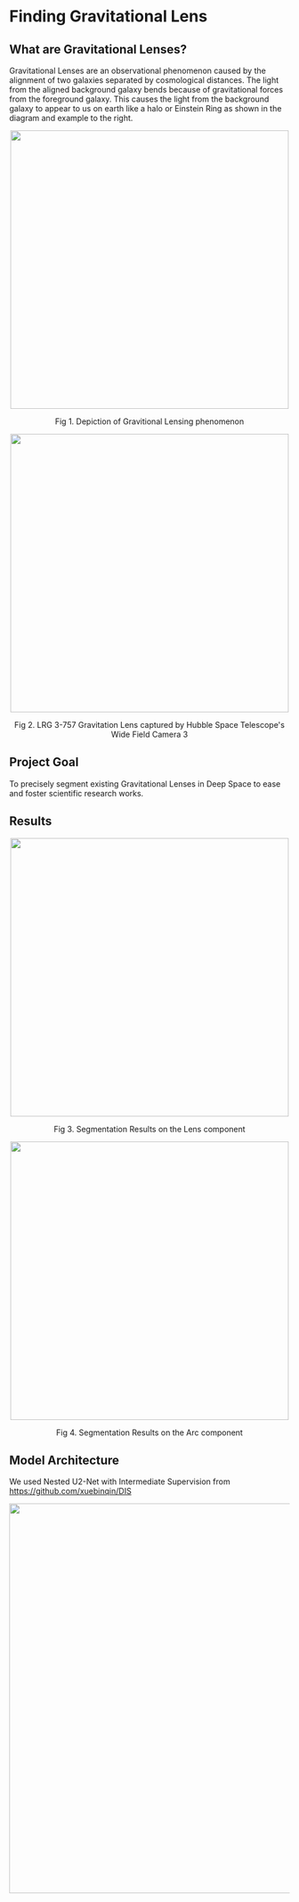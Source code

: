 # Finding Gravitational Lens

## What are Gravitational Lenses?

Gravitational Lenses are an observational phenomenon caused by the alignment of two galaxies separated by cosmological distances. The light from the aligned background galaxy bends because of gravitational forces from the foreground galaxy. This causes the light from the background galaxy to appear to us on earth like a halo or Einstein Ring as shown in the diagram and example to the right.


<p align="center">
  <img src="https://aapt.scitation.org/action/showOpenGraphArticleImage?doi=10.1119/1.5135783&id=images/medium/1.5135783.figures.online.f1.jpg" style="width:500px;"/>
</p>
<p align="center">
Fig 1. Depiction of Gravitional Lensing phenomenon
</p>

<p align="center">
  <img src="https://upload.wikimedia.org/wikipedia/commons/1/11/A_Horseshoe_Einstein_Ring_from_Hubble.JPG" style="width:500px;" />
</p>
<p align="center">
Fig 2. LRG 3-757 Gravitation Lens captured by Hubble Space Telescope's Wide Field Camera 3
</p>


## Project Goal

To precisely segment existing Gravitational Lenses in Deep Space to ease and foster scientific research works.

## Results

<p align="center">
  <img src="https://www.linkpicture.com/q/1sd.png
" style="width:500px;" />
</p>
<p align="center">
Fig 3. Segmentation Results on the Lens component
</p>

<p align="center">
  <img src="https://www.linkpicture.com/q/2sd.png
" style="width:500px;" />
</p>
<p align="center">
Fig 4. Segmentation Results on the Arc component
</p>

## Model Architecture

We used Nested U2-Net with Intermediate Supervision from https://github.com/xuebinqin/DIS

<p align="center">
  <img src="https://raw.githubusercontent.com/xuebinqin/DIS/main/figures/is-net.png
" style="width:700px;" />
</p>



